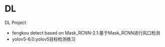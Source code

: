 # DL
DL Project

- fengkou detect based on Mask_RCNN-2.1:基于Mask_RCNN进行风口检测
- yolov5-6.0:yolov5目标检测练习

